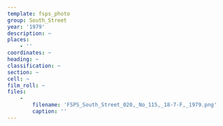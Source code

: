 ```yaml
---
template: fsps_photo
group: South_Street
year: '1979'
description: ~
places:
    - ''
coordinates: ~
heading: ~
classification: ~
section: ~
cell: ~
film_roll: ~
files:
    -
        filename: 'FSPS_South_Street_020,_No_115,_18-7-F,_1979.png'
        caption: ''
---
```

